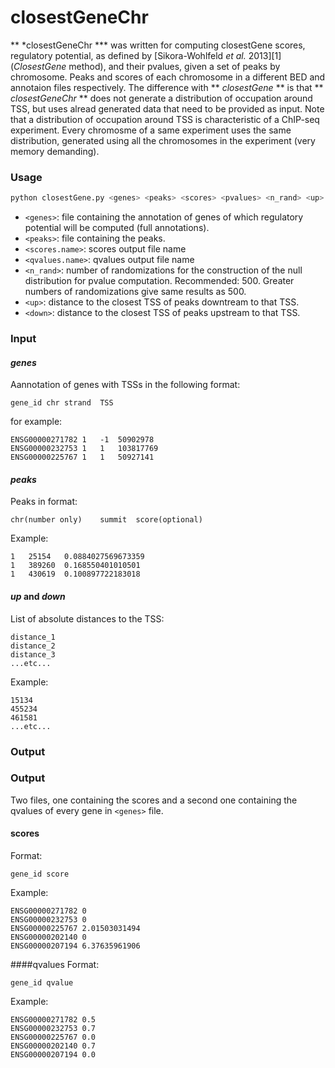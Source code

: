 # closestGeneChr
** *closestGeneChr *** was written for computing closestGene scores, regulatory potential, as defined by [Sikora-Wohlfeld *et al.* 2013][1] (*ClosestGene* method), and their pvalues, given a set of peaks by chromosome. Peaks and scores of each chromosome in a different BED and annotaion files respectively. 
The difference with ** *closestGene* ** is that ** *closestGeneChr* ** does not generate a distribution of occupation around TSS, but uses alread generated data that need to be provided as input. Note that a  distribution of occupation around TSS is characteristic of a ChIP-seq experiment. Every chromosme of a same experiment uses the same distribution, generated using all the chromosomes in the experiment (very memory demanding).
### Usage
```bash
python closestGene.py <genes> <peaks> <scores> <pvalues> <n_rand> <up> <down>
```
  * `<genes>`: file containing the annotation of genes of which regulatory potential will be computed (full annotations).
  * `<peaks>`: file containing the peaks.
  * `<scores.name>`: scores output file name
  * `<qvalues.name>`: qvalues output file name
  * `<n_rand>`: number of randomizations for the construction of the null distribution for pvalue computation. Recommended: 500. Greater numbers of randomizations give same results as 500.
  * `<up>`: distance to the closest TSS of peaks downtream to that TSS.
  * `<down>`: distance to the closest TSS of peaks upstream to that TSS.
  
### Input
#### *genes*
Aannotation of genes with TSSs in the following format:
```
gene_id	chr	strand	TSS
```
for example:
```
ENSG00000271782	1	-1	50902978
ENSG00000232753	1	1	103817769
ENSG00000225767	1	1	50927141
```

#### *peaks*

Peaks in format:
```
chr(number only)	summit	score(optional)
```
Example:
```
1	25154	0.0884027569673359
1	389260	0.168550401010501
1	430619	0.100897722183018
```
#### *up* and *down*
List of absolute distances to the TSS:
```
distance_1
distance_2
distance_3
...etc...
```
Example:
``` 
15134
455234
461581
...etc...
```

### Output
### Output
Two files, one containing the scores and a second one containing the qvalues of every gene in `<genes>` file.
#### scores

Format:

```
gene_id	score
```
Example:
```
ENSG00000271782	0
ENSG00000232753	0
ENSG00000225767	2.01503031494
ENSG00000202140	0
ENSG00000207194	6.37635961906
```
####qvalues 
Format:
```
gene_id	qvalue
```
Example:
```
ENSG00000271782	0.5
ENSG00000232753	0.7
ENSG00000225767	0.0
ENSG00000202140	0.7
ENSG00000207194	0.0
```

